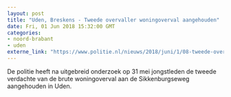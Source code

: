 ```yaml
---
layout: post
title: "Uden, Breskens - Tweede overvaller woningoverval aangehouden"
date: Fri, 01 Jun 2018 15:32:00 GMT
categories: 
- noord-brabant 
- uden 
externe_link: "https://www.politie.nl/nieuws/2018/juni/1/08-tweede-overvaller-woningoverval-aangehouden.html"
---
```


De politie heeft na uitgebreid onderzoek op 31 mei jongstleden de tweede verdachte van de brute woningoverval aan de Sikkenburgseweg aangehouden in Uden.
